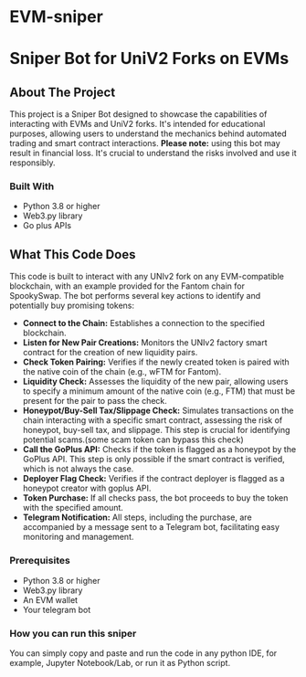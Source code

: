 # EVM-sniper
# Sniper Bot for UniV2 Forks on EVMs
## About The Project

This project is a Sniper Bot designed to showcase the capabilities of interacting with EVMs and UniV2 forks. It's intended for educational purposes, allowing users to understand the mechanics behind automated trading and smart contract interactions. **Please note:** using this bot may result in financial loss. It's crucial to understand the risks involved and use it responsibly.

### Built With

- Python 3.8 or higher
- Web3.py library
- Go plus APIs

## What This Code Does

This code is built to interact with any UNIv2 fork on any EVM-compatible blockchain, with an example provided for the Fantom chain for SpookySwap. The bot performs several key actions to identify and potentially buy promising tokens:

- **Connect to the Chain:** Establishes a connection to the specified blockchain.
- **Listen for New Pair Creations:** Monitors the UNIv2 factory smart contract for the creation of new liquidity pairs.
- **Check Token Pairing:** Verifies if the newly created token is paired with the native coin of the chain (e.g., wFTM for Fantom).
- **Liquidity Check:** Assesses the liquidity of the new pair, allowing users to specify a minimum amount of the native coin (e.g., FTM) that must be present for the pair to pass the check.
- **Honeypot/Buy-Sell Tax/Slippage Check:** Simulates transactions on the chain interacting with a specific smart contract, assessing the risk of honeypot, buy-sell tax, and slippage. This step is crucial for identifying potential scams.(some scam token can bypass this check)
- **Call the GoPlus API:** Checks if the token is flagged as a honeypot by the GoPlus API. This step is only possible if the smart contract is verified, which is not always the case.
- **Deployer Flag Check:** Verifies if the contract deployer is flagged as a honeypot creator with goplus API.
- **Token Purchase:** If all checks pass, the bot proceeds to buy the token with the specified amount.
- **Telegram Notification:** All steps, including the purchase, are accompanied by a message sent to a Telegram bot, facilitating easy monitoring and management.


### Prerequisites

- Python 3.8 or higher
- Web3.py library
- An EVM wallet
- Your telegram bot

### How you can run this sniper

You can simply copy and paste and run the code in any python IDE, for example, Jupyter Notebook/Lab, or run it as Python script.

